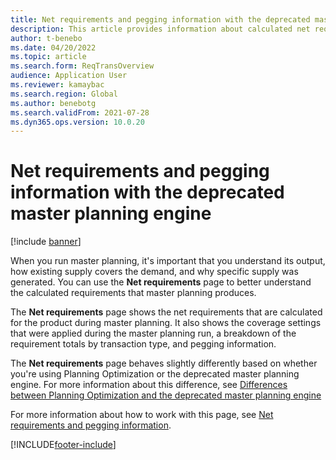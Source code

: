 ```yaml
---
title: Net requirements and pegging information with the deprecated master planning engine
description: This article provides information about calculated net requirements and pegging information in the deprecated master planning engine.
author: t-benebo
ms.date: 04/20/2022
ms.topic: article
ms.search.form: ReqTransOverview
audience: Application User
ms.reviewer: kamaybac
ms.search.region: Global
ms.author: benebotg
ms.search.validFrom: 2021-07-28
ms.dyn365.ops.version: 10.0.20
---
```


# Net requirements and pegging information with the deprecated master planning engine

[!include [banner](../includes/banner.md)]

When you run master planning, it's important that you understand its output, how existing supply covers the demand, and why specific supply was generated. You can use the **Net requirements** page to better understand the calculated requirements that master planning produces.

The **Net requirements** page shows the net requirements that are calculated for the product during master planning. It also shows the coverage settings that were applied during the master planning run, a breakdown of the requirement totals by transaction type, and pegging information.

The **Net requirements** page behaves slightly differently based on whether you're using Planning Optimization or the deprecated master planning engine. For more information about this difference, see [Differences between Planning Optimization and the deprecated master planning engine](planning-optimization/planning-optimization-differences-with-built-in.md)

For more information about how to work with this page, see [Net requirements and pegging information](planning-optimization/net-requirements.md).

[!INCLUDE[footer-include](../../includes/footer-banner.md)]
